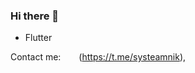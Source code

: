 ### Hi there 👋
* Flutter

Contact me: <img scr="https://upload.wikimedia.org/wikipedia/commons/thumb/8/83/Telegram_2019_Logo.svg/800px-Telegram_2019_Logo.svg.png" width="25px" />(https://t.me/systeamnik),
<!--
**nursik08/nursik08** is a ✨ _special_ ✨ repository because its `README.md` (this file) appears on your GitHub profile.

Here are some ideas to get you started:

- 🔭 I’m currently working on ...
- 🌱 I’m currently learning ...
- 👯 I’m looking to collaborate on ...
- 🤔 I’m looking for help with ...
- 💬 Ask me about ...
- 📫 How to reach me: ...
- 😄 Pronouns: ...
- ⚡ Fun fact: ...
-->
